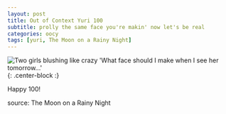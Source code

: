 ```yaml
---
layout: post
title: Out of Context Yuri 100
subtitle: prolly the same face you're makin' now let's be real
categories: oocy
tags: [yuri, The Moon on a Rainy Night]
---
```



![Two girls blushing like crazy 'What face should I make when I see her tomorrow...'](https://imgur.com/ltSJoDh.png){: .center-block :}

Happy 100!

source: The Moon on a Rainy Night